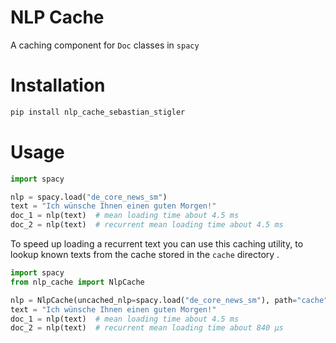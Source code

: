 # NLP Cache

A caching component for `Doc` classes in `spacy`

# Installation

```bash
pip install nlp_cache_sebastian_stigler
```

# Usage

```python
import spacy

nlp = spacy.load("de_core_news_sm")
text = "Ich wünsche Ihnen einen guten Morgen!"
doc_1 = nlp(text)  # mean loading time about 4.5 ms
doc_2 = nlp(text)  # recurrent mean loading time about 4.5 ms
```

To speed up loading a recurrent text you can use this caching utility, to
lookup known texts from the cache stored in the `cache` directory .

```python
import spacy
from nlp_cache import NlpCache

nlp = NlpCache(uncached_nlp=spacy.load("de_core_news_sm"), path="cache")
text = "Ich wünsche Ihnen einen guten Morgen!"
doc_1 = nlp(text)  # mean loading time about 4.5 ms
doc_2 = nlp(text)  # recurrent mean loading time about 840 µs
```
